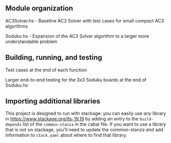 ## Module organization

AC3Solver.hs - Baseline AC3 Solver with test cases for small compact AC3 algorithms

Soduku.hs - Expansion of the AC3 Solver algorithm to a larger more understandable problem

## Building, running, and testing

Test cases at the end of each function

Larger end-to-end testing for the 3x3 Soduku boards at the end of Soduku.hs

## Importing additional libraries

This project is designed to run with stackage: you can easily use any library
in https://www.stackage.org/lts-19.19 by adding an entry to the
`build-depends` list of the `common-stanza` in the cabal file. If you want to
use a library that is not on stackage, you'll need to update the common-stanza
*and* add information to `stack.yaml` about where to find that library.

